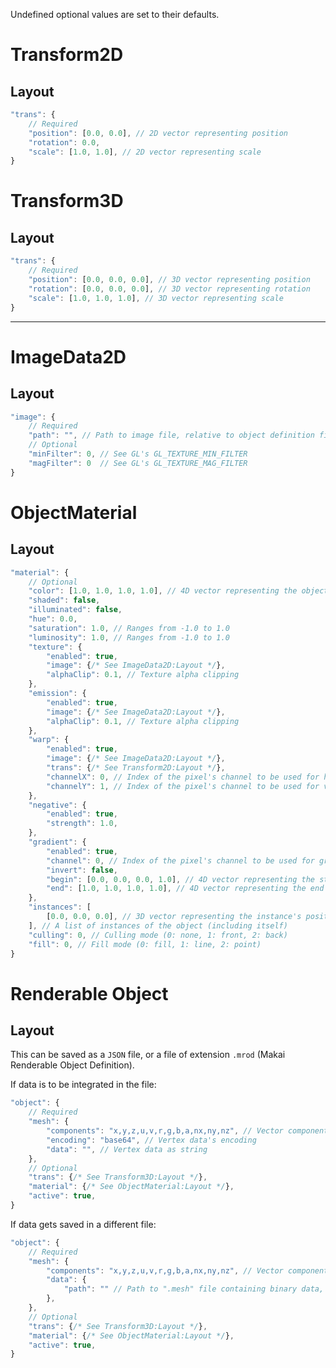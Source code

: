 Undefined optional values are set to their defaults.

# Transform2D

## Layout

```JavaScript
"trans": {
	// Required
	"position": [0.0, 0.0], // 2D vector representing position
	"rotation": 0.0,
	"scale": [1.0, 1.0], // 2D vector representing scale
}
```

# Transform3D

## Layout

```JavaScript
"trans": {
	// Required
	"position": [0.0, 0.0, 0.0], // 3D vector representing position
	"rotation": [0.0, 0.0, 0.0], // 3D vector representing rotation
	"scale": [1.0, 1.0, 1.0], // 3D vector representing scale
}
```

---

# ImageData2D

## Layout
```JavaScript
"image": {
	// Required
	"path": "", // Path to image file, relative to object definition file
	// Optional
	"minFilter": 0, // See GL's GL_TEXTURE_MIN_FILTER
	"magFilter": 0  // See GL's GL_TEXTURE_MAG_FILTER
}
```

# ObjectMaterial

## Layout

```JavaScript
"material": {
	// Optional
	"color": [1.0, 1.0, 1.0, 1.0], // 4D vector representing the object's color
	"shaded": false,
	"illuminated": false,
	"hue": 0.0,
	"saturation": 1.0, // Ranges from -1.0 to 1.0
	"luminosity": 1.0, // Ranges from -1.0 to 1.0
	"texture": {
		"enabled": true,
		"image": {/* See ImageData2D:Layout */},
		"alphaClip": 0.1, // Texture alpha clipping
	},
	"emission": {
		"enabled": true,
		"image": {/* See ImageData2D:Layout */},
		"alphaClip": 0.1, // Texture alpha clipping
	},
	"warp": {
		"enabled": true,
		"image": {/* See ImageData2D:Layout */},
		"trans": {/* See Transform2D:Layout */},
		"channelX": 0, // Index of the pixel's channel to be used for horizontal transformation
		"channelY": 1, // Index of the pixel's channel to be used for vertical transformation
	},
	"negative": {
		"enabled": true,
		"strength": 1.0,
	},
	"gradient": {
		"enabled": true,
		"channel": 0, // Index of the pixel's channel to be used for gradient transformation. If -1, an average of the RGB is used
		"invert": false,
		"begin": [0.0, 0.0, 0.0, 1.0], // 4D vector representing the start color
		"end": [1.0, 1.0, 1.0, 1.0], // 4D vector representing the end color
	},
	"instances": [
		[0.0, 0.0, 0.0], // 3D vector representing the instance's position
	], // A list of instances of the object (including itself)
	"culling": 0, // Culling mode (0: none, 1: front, 2: back)
	"fill": 0, // Fill mode (0: fill, 1: line, 2: point)
}
```

# Renderable Object

## Layout

This can be saved as a `JSON` file, or a file of extension `.mrod` (Makai Renderable Object Definition).

If data is to be integrated in the file:

```JavaScript
"object": {
	// Required
	"mesh": {
		"components": "x,y,z,u,v,r,g,b,a,nx,ny,nz", // Vector components in order they appear, separated by commas
		"encoding": "base64", // Vertex data's encoding
		"data": "", // Vertex data as string
	},
	// Optional
	"trans": {/* See Transform3D:Layout */},
	"material": {/* See ObjectMaterial:Layout */},
	"active": true,
}
```

If data gets saved in a different file:

```JavaScript
"object": {
	// Required
	"mesh": {
		"components": "x,y,z,u,v,r,g,b,a,nx,ny,nz", // Vector components in order they appear, separated by commas
		"data": {
			"path": "" // Path to ".mesh" file containing binary data, relative to object definition file
		},
	},
	// Optional
	"trans": {/* See Transform3D:Layout */},
	"material": {/* See ObjectMaterial:Layout */},
	"active": true,
}
```